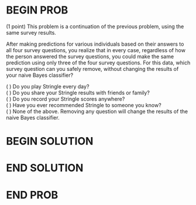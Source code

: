 # BEGIN PROB

(1 point) This problem is a continuation of the previous problem, using
the same survey results.

After making predictions for various individuals based on their answers
to all four survey questions, you realize that in every case, regardless
of how the person answered the survey questions, you could make the same
prediction using only three of the four survey questions. For this data,
which survey question can you safely remove, without changing the
results of your naive Bayes classifier?

( ) Do you play Stringle every day?\
( ) Do you share your Stringle results with friends or family?\
( ) Do you record your Stringle scores anywhere?\
( ) Have you ever recommended Stringle to someone you know?\
( ) None of the above. Removing any question will change the results of
the naive Bayes classifier.

# BEGIN SOLUTION

# END SOLUTION

# END PROB